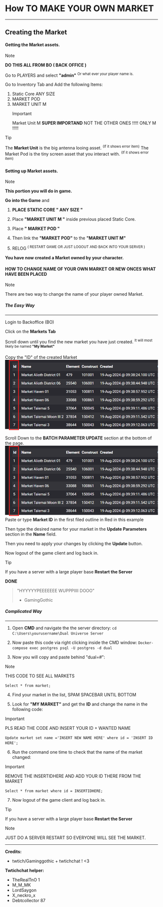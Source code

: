 # How TO MAKE YOUR OWN MARKET
----------------------------------------------------------------
## Creating the Market

#### Getting the Market assets.

> [!NOTE]
>**DO THIS ALL FROM BO  ( BACK OFFICE )**

Go to PLAYERS and select **"admin"**   <sup>Or what ever your player name is.</sup>

Go to Inventory Tab and Add the following Items:
1. Static Core ANY SIZE 
2. MARKET POD
3. MARKET UNIT M
   >[!IMPORTANT]
   >Market Unit M **SUPER IMPORTAND** NOT THE OTHER ONES !!!!! ONLY M !!!!!

> [!TIP]
>The **Market Unit** is the big antenna looing asset. <sup>(If it shows error item)</sup>
>The Market Pod is the tiny screen asset that you interact with.  <sup>(If it shows error item)</sup>

#### Setting up Market assets.

>[!NOTE]
>**This portion you will do in game.**

**Go into the Game** and 
1. **PLACE STATIC CORE " ANY SIZE "**

2. Place **"MARKET UNIT M "** inside previous placed Static Core.

3. Place  **" MARKET POD "**

4. Then link the **"MARKET POD"** to the **"MARKET UNIT M"**

5. RELOG <sup>( RESTART GAME OR JUST LOGOUT AND BACK INTO YOUR SERVER )</sup>

**You have now created a Market owned by your character.** 

#### HOW TO  CHANGE NAME OF  YOUR OWN MARKET OR NEW ONCES WHAT HAVE BEEN PLACED

>[!NOTE]
>There are two way to change the name of your player owned Market.

##### **The Easy Way**      

----------------------------------------------------------------

Login to Backoffice (BO)

Click on the **Markets Tab**

Scroll down until you find the new market you have just created. <sup>It will most likely be named **"My Market"** </sup>

Copy the "ID" of the created Market
<img src="https://github.com/majestic44/myDU-Notes/blob/main/images/marketID.png?raw=true"/>

Scroll Down to the **BATCH PARAMETER UPDATE** section at the bottom of the page.
<img src="https://github.com/majestic44/myDU-Notes/blob/main/images/marketID.png?raw=true"/>
Paste or type **Market ID** in the first filed outline in Red in this example

Then type the desired name for your market in the **Update Parameters** section in the **Name** field.

Then you need to apply your changes by clicking the **Update** button.

Now logout of the game client and log back in.
>[!TIP]
>If you have a server with a large player base **Restart the Server**

**DONE** 

> "HYYYYYPEEEEEEE WUPPPIIII DOOO"
> - GamingGothic

##### **Complicated Way**
----------------------------------------------------------------

1.  Open **CMD** and navigate the the server directory:
	`cd C:\Users\yourusername\Dual Universe Server`

3. Now paste this code via right clicking inside the CMD window: 
	`Docker-compose exec postgres psql -U postgres -d dual`

3. Now you will copy and paste behind "dual=#": 
>[!NOTE]
>THIS CODE  TO SEE ALL MARKETS

```Select * from market;``` 

4. Find your market in the list, SPAM SPACEBAR UNTIL BOTTOM

5. Look for **"MY MARKET"** and  get the **ID** and change the name in the following code:
> [!IMPORTANT]
> PLS READ THE CODE AND INSERT YOUR ID + WANTED NAME

`Update market set name ='INSERT NEW NAME HERE' where id = 'INSERT ID HERE';`

6. Run the command one time to check that the name of the market changed:
> [!IMPORTANT]
> REMOVE THE INSERTIDHERE AND ADD YOUR ID THERE FROM THE MARKET

`Select * from market where id = INSERTIDHERE;` 

7. Now logout of the game client and log back in.
>[!TIP]
>If you have a server with a large player base **Restart the Server**

>[!NOTE]
> JUST DO A SERVER RESTART SO EVERYONE WILL SEE THE MARKET.

----------------------------------------------------------------

**Credits:**
- twtich/Gaminggothic + twtichchat ! <3

**Twtichchat helper:**
- TheRealTnO 1
- M_M_MK     
- LordSaygon
- X_neckro_x
- Debtcollector 87
